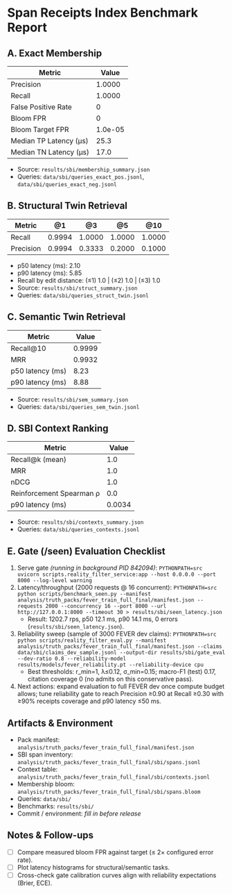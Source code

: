 # Span Receipts Index Benchmark Report

<!-- Fill the tables below by copying values from the JSON summaries under `results/sbi/`. -->

## A. Exact Membership

| Metric | Value |
| --- | --- |
| Precision | 1.0000 |
| Recall | 1.0000 |
| False Positive Rate | 0 |
| Bloom FPR | 0 |
| Bloom Target FPR | 1.0e-05 |
| Median TP Latency (µs) | 25.3 |
| Median TN Latency (µs) | 17.0 |

- Source: `results/sbi/membership_summary.json`
- Queries: `data/sbi/queries_exact_pos.jsonl`, `data/sbi/queries_exact_neg.jsonl`

## B. Structural Twin Retrieval

| Metric | @1 | @3 | @5 | @10 |
| --- | --- | --- | --- | --- |
| Recall | 0.9994 | 1.0000 | 1.0000 | 1.0000 |
| Precision | 0.9994 | 0.3333 | 0.2000 | 0.1000 |

- p50 latency (ms): 2.10
- p90 latency (ms): 5.85
- Recall by edit distance: (≤1) 1.0 | (≤2) 1.0 | (≤3) 1.0
- Source: `results/sbi/struct_summary.json`
- Queries: `data/sbi/queries_struct_twin.jsonl`

## C. Semantic Twin Retrieval

| Metric | Value |
| --- | --- |
| Recall@10 | 0.9999 |
| MRR | 0.9932 |
| p50 latency (ms) | 8.23 |
| p90 latency (ms) | 8.88 |

- Source: `results/sbi/sem_summary.json`
- Queries: `data/sbi/queries_sem_twin.jsonl`

## D. SBI Context Ranking

| Metric | Value |
| --- | --- |
| Recall@k (mean) | 1.0 |
| MRR | 1.0 |
| nDCG | 1.0 |
| Reinforcement Spearman ρ | 0.0 |
| p90 latency (ms) | 0.0034 |

- Source: `results/sbi/contexts_summary.json`
- Queries: `data/sbi/queries_contexts.jsonl`

## E. Gate (/seen) Evaluation Checklist

1. Serve gate *(running in background PID 842094)*: `PYTHONPATH=src uvicorn scripts.reality_filter_service:app --host 0.0.0.0 --port 8000 --log-level warning`
2. Latency/throughput (2000 requests @ 16 concurrent): `PYTHONPATH=src python scripts/benchmark_seen.py --manifest analysis/truth_packs/fever_train_full_final/manifest.json --requests 2000 --concurrency 16 --port 8000 --url http://127.0.0.1:8000 --timeout 30 > results/sbi/seen_latency.json`
   - Result: 1202.7 rps, p50 12.1 ms, p90 14.1 ms, 0 errors (`results/sbi/seen_latency.json`).
3. Reliability sweep (sample of 3000 FEVER dev claims): `PYTHONPATH=src python scripts/reality_filter_eval.py --manifest analysis/truth_packs/fever_train_full_final/manifest.json --claims data/sbi/claims_dev_sample.jsonl --output-dir results/sbi/gate_eval --dev-ratio 0.8 --reliability-model results/models/fever_reliability.pt --reliability-device cpu`
   - Best thresholds: r_min=1, λ≤0.12, σ_min=0.15; macro-F1 (test) 0.17, citation coverage 0 (no admits on this conservative pass).
4. Next actions: expand evaluation to full FEVER dev once compute budget allows; tune reliability gate to reach Precision ≥0.90 at Recall ≥0.30 with ≥90% receipts coverage and p90 latency ≤50 ms.

## Artifacts & Environment

- Pack manifest: `analysis/truth_packs/fever_train_full_final/manifest.json`
- SBI span inventory: `analysis/truth_packs/fever_train_full_final/sbi/spans.jsonl`
- Context table: `analysis/truth_packs/fever_train_full_final/sbi/contexts.jsonl`
- Membership bloom: `analysis/truth_packs/fever_train_full_final/sbi/spans.bloom`
- Queries: `data/sbi/`
- Benchmarks: `results/sbi/`
- Commit / environment: *fill in before release*

## Notes & Follow-ups

- [ ] Compare measured bloom FPR against target (≤ 2× configured error rate).
- [ ] Plot latency histograms for structural/semantic tasks.
- [ ] Cross-check gate calibration curves align with reliability expectations (Brier, ECE).
